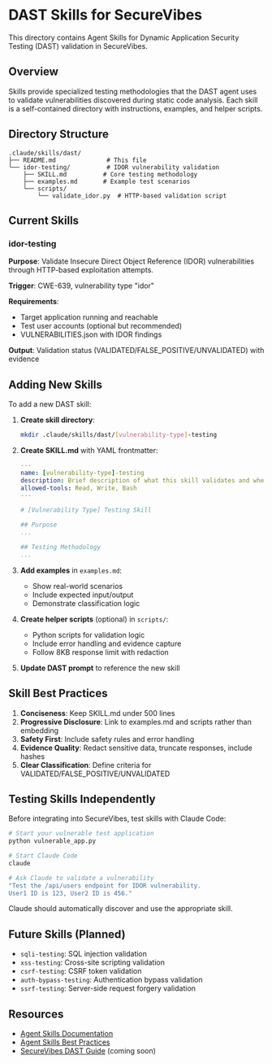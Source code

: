 # DAST Skills for SecureVibes

This directory contains Agent Skills for Dynamic Application Security Testing (DAST) validation in SecureVibes.

## Overview

Skills provide specialized testing methodologies that the DAST agent uses to validate vulnerabilities discovered during static code analysis. Each skill is a self-contained directory with instructions, examples, and helper scripts.

## Directory Structure

```
.claude/skills/dast/
├── README.md              # This file
└── idor-testing/          # IDOR vulnerability validation
    ├── SKILL.md          # Core testing methodology
    ├── examples.md       # Example test scenarios
    └── scripts/
        └── validate_idor.py  # HTTP-based validation script
```

## Current Skills

### idor-testing
**Purpose**: Validate Insecure Direct Object Reference (IDOR) vulnerabilities through HTTP-based exploitation attempts.

**Trigger**: CWE-639, vulnerability type "idor"

**Requirements**:
- Target application running and reachable
- Test user accounts (optional but recommended)
- VULNERABILITIES.json with IDOR findings

**Output**: Validation status (VALIDATED/FALSE_POSITIVE/UNVALIDATED) with evidence

## Adding New Skills

To add a new DAST skill:

1. **Create skill directory**:
   ```bash
   mkdir .claude/skills/dast/[vulnerability-type]-testing
   ```

2. **Create SKILL.md** with YAML frontmatter:
   ```yaml
   ---
   name: [vulnerability-type]-testing
   description: Brief description of what this skill validates and when to use it
   allowed-tools: Read, Write, Bash
   ---
   
   # [Vulnerability Type] Testing Skill
   
   ## Purpose
   ...
   
   ## Testing Methodology
   ...
   ```

3. **Add examples** in `examples.md`:
   - Show real-world scenarios
   - Include expected input/output
   - Demonstrate classification logic

4. **Create helper scripts** (optional) in `scripts/`:
   - Python scripts for validation logic
   - Include error handling and evidence capture
   - Follow 8KB response limit with redaction

5. **Update DAST prompt** to reference the new skill

## Skill Best Practices

1. **Conciseness**: Keep SKILL.md under 500 lines
2. **Progressive Disclosure**: Link to examples.md and scripts rather than embedding
3. **Safety First**: Include safety rules and error handling
4. **Evidence Quality**: Redact sensitive data, truncate responses, include hashes
5. **Clear Classification**: Define criteria for VALIDATED/FALSE_POSITIVE/UNVALIDATED

## Testing Skills Independently

Before integrating into SecureVibes, test skills with Claude Code:

```bash
# Start your vulnerable test application
python vulnerable_app.py

# Start Claude Code
claude

# Ask Claude to validate a vulnerability
"Test the /api/users endpoint for IDOR vulnerability. 
User1 ID is 123, User2 ID is 456."
```

Claude should automatically discover and use the appropriate skill.

## Future Skills (Planned)

- `sqli-testing`: SQL injection validation
- `xss-testing`: Cross-site scripting validation  
- `csrf-testing`: CSRF token validation
- `auth-bypass-testing`: Authentication bypass validation
- `ssrf-testing`: Server-side request forgery validation

## Resources

- [Agent Skills Documentation](https://docs.anthropic.com/en/docs/agents-and-tools/agent-skills/overview)
- [Agent Skills Best Practices](https://docs.anthropic.com/en/docs/agents-and-tools/agent-skills/best-practices)
- [SecureVibes DAST Guide](../../docs/DAST_GUIDE.md) (coming soon)
